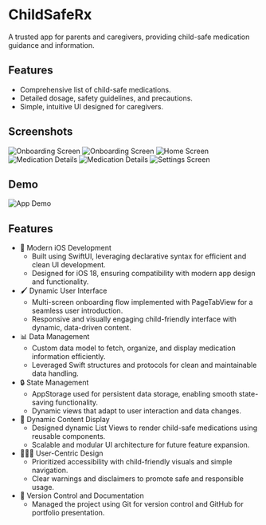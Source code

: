 # ChildSafeRx
A trusted app for parents and caregivers, providing child-safe medication guidance and information.

## Features
- Comprehensive list of child-safe medications.
- Detailed dosage, safety guidelines, and precautions.
- Simple, intuitive UI designed for caregivers.

## Screenshots
![Onboarding Screen](images/onboarding_screen_1.png)
![Onboarding Screen](images/onboarding_screen_2.png)
![Home Screen](images/home_screen.png)
![Medication Details](images/details_screen_1.png)
![Medication Details](images/details_screen_2.png)
![Settings Screen](images/settings_screen.png)

## Demo
![App Demo](assets/app_demo.gif)

## Features
- 📱 Modern iOS Development
  - Built using SwiftUI, leveraging declarative syntax for efficient and clean UI development.
  - Designed for iOS 18, ensuring compatibility with modern app design and functionality.
- 🖌️ Dynamic User Interface
  - Multi-screen onboarding flow implemented with PageTabView for a seamless user introduction.
  - Responsive and visually engaging child-friendly interface with dynamic, data-driven content.
- 📊 Data Management
  - Custom data model to fetch, organize, and display medication information efficiently.
  - Leveraged Swift structures and protocols for clean and maintainable data handling.
- 🔒 State Management
  - AppStorage used for persistent data storage, enabling smooth state-saving functionality.
  - Dynamic views that adapt to user interaction and data changes.
- 📜 Dynamic Content Display
  - Designed dynamic List Views to render child-safe medications using reusable components.
  - Scalable and modular UI architecture for future feature expansion.
- 👨‍👩‍👧 User-Centric Design
  - Prioritized accessibility with child-friendly visuals and simple navigation.
  - Clear warnings and disclaimers to promote safe and responsible usage.
- 📂 Version Control and Documentation
  - Managed the project using Git for version control and GitHub for portfolio presentation.
